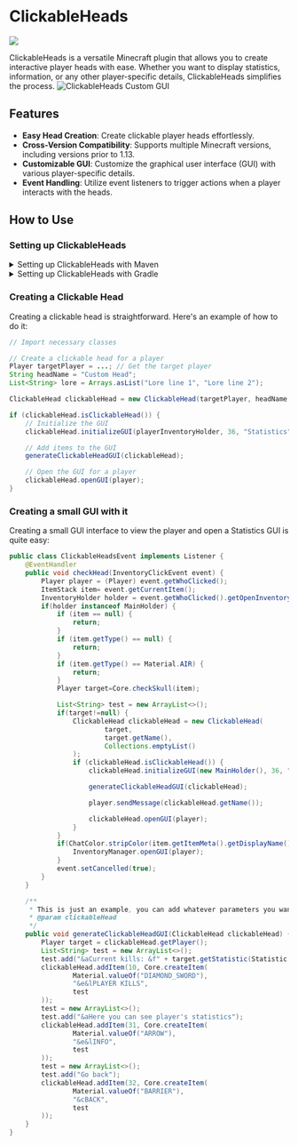 # ClickableHeads

[![](https://jitpack.io/v/SerbanHiro/ClickableHeads.svg)](https://jitpack.io/#SerbanHiro/ClickableHeads)

ClickableHeads is a versatile Minecraft plugin that allows you to create interactive player heads with ease. Whether you want to display statistics, information, or any other player-specific details, ClickableHeads simplifies the process.
![ClickableHeads Custom GUI](https://i.imgur.com/D67feto.png)

## Features

- **Easy Head Creation**: Create clickable player heads effortlessly.
- **Cross-Version Compatibility**: Supports multiple Minecraft versions, including versions prior to 1.13.
- **Customizable GUI**: Customize the graphical user interface (GUI) with various player-specific details.
- **Event Handling**: Utilize event listeners to trigger actions when a player interacts with the heads.

## How to Use

### Setting up ClickableHeads

<details>
<summary>Setting up ClickableHeads with Maven</summary>
Open your project's pom.xml file.

Add the JitPack repository to your repositories section:
```xml
<repositories>
    <!-- Add the JitPack repository -->
    <repository>
        <id>jitpack.io</id>
        <url>https://jitpack.io</url>
    </repository>
</repositories>
```

Add ClickableHeads as a dependency:
```xml
<dependencies>
    <!-- Add ClickableHeads as a dependency -->
    <dependency>
        <groupId>com.github.SerbanHiro</groupId>
        <artifactId>ClickableHeads</artifactId>
        <version>VERSION</version> <!-- Replace with the desired version -->
    </dependency>
</dependencies>
```
</details>
<details>
<summary>Setting up ClickableHeads with Gradle</summary>
Open your project's build.gradle file.

Add the JitPack repository to your repositories block:
```groovy
repositories {
    // Add the JitPack repository
    maven { url 'https://jitpack.io' }
}
```
Add ClickableHeads as a dependency:
```groovy
dependencies {
    // Add ClickableHeads as a dependency
    implementation 'com.github.SerbanHiro:ClickableHeads:VERSION' // Replace with the desired version
}
```
</details>

### Creating a Clickable Head

Creating a clickable head is straightforward. Here's an example of how to do it:
```java
// Import necessary classes

// Create a clickable head for a player
Player targetPlayer = ...; // Get the target player
String headName = "Custom Head";
List<String> lore = Arrays.asList("Lore line 1", "Lore line 2");

ClickableHead clickableHead = new ClickableHead(targetPlayer, headName, lore);

if (clickableHead.isClickableHead()) {
    // Initialize the GUI
    clickableHead.initializeGUI(playerInventoryHolder, 36, "Statistics");

    // Add items to the GUI
    generateClickableHeadGUI(clickableHead);

    // Open the GUI for a player
    clickableHead.openGUI(player);
}
```
### Creating a small GUI with it

Creating a small GUI interface to view the player and open a Statistics GUI is quite easy:
```java
public class ClickableHeadsEvent implements Listener {
    @EventHandler
    public void checkHead(InventoryClickEvent event) {
        Player player = (Player) event.getWhoClicked();
        ItemStack item= event.getCurrentItem();
        InventoryHolder holder = event.getWhoClicked().getOpenInventory().getTopInventory().getHolder();
        if(holder instanceof MainHolder) {
            if (item == null) {
                return;
            }
            if (item.getType() == null) {
                return;
            }
            if (item.getType() == Material.AIR) {
                return;
            }
            Player target=Core.checkSkull(item);

            List<String> test = new ArrayList<>();
            if(target!=null) {
                ClickableHead clickableHead = new ClickableHead(
                        target,
                        target.getName(),
                        Collections.emptyList()
                );
                if (clickableHead.isClickableHead()) {
                    clickableHead.initializeGUI(new MainHolder(), 36, "              Statistics");

                    generateClickableHeadGUI(clickableHead);

                    player.sendMessage(clickableHead.getName());

                    clickableHead.openGUI(player);
                }
            }
            if(ChatColor.stripColor(item.getItemMeta().getDisplayName()).equalsIgnoreCase("back")) {
                InventoryManager.openGUI(player);
            }
            event.setCancelled(true);
        }
    }

    /**
     * This is just an example, you can add whatever parameters you want
     * @param clickableHead
     */
    public void generateClickableHeadGUI(ClickableHead clickableHead) {
        Player target = clickableHead.getPlayer();
        List<String> test = new ArrayList<>();
        test.add("&aCurrent kills: &f" + target.getStatistic(Statistic.PLAYER_KILLS));
        clickableHead.addItem(10, Core.createItem(
                Material.valueOf("DIAMOND_SWORD"),
                "&e&lPLAYER KILLS",
                test
        ));
        test = new ArrayList<>();
        test.add("&aHere you can see player's statistics");
        clickableHead.addItem(31, Core.createItem(
                Material.valueOf("ARROW"),
                "&e&lINFO",
                test
        ));
        test = new ArrayList<>();
        test.add("Go back");
        clickableHead.addItem(32, Core.createItem(
                Material.valueOf("BARRIER"),
                "&cBACK",
                test
        ));
    }
}
```

